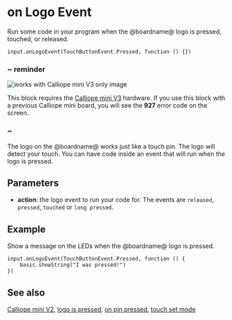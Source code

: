 # on Logo Event

Run some code in your program when the @boardname@ logo is pressed, touched, or released.

```sig
input.onLogoEvent(TouchButtonEvent.Pressed, function () {})
```

### ~ reminder

![works with Calliope mini V3 only image](/static/v2/v2-only.png)

This block requires the [Calliope mini V3](/device/v2) hardware. If you use this block with a previous Calliope mini board, you will see the **927** error code on the screen.

### ~

The logo on the @boardname@ works just like a touch pin. The logo will detect your touch. You can have code inside an event that will run when the logo is pressed.

## Parameters

* **action**: the logo event to run your code for. The events are ``released``, ``pressed``, ``touched`` or ``long pressed``.

## Example

Show a message on the LEDs when the @boardname@ logo is pressed.

```blocks
input.onLogoEvent(TouchButtonEvent.Pressed, function () {
    basic.showString("I was pressed!")
})
```

## See also

[Calliope mini V2](/device/v2),
[logo is pressed](/reference/input/logo-is-pressed),
[on pin pressed](/reference/input/on-logo-released),
[touch set mode](/referene/inpu/touch-set-mode)
